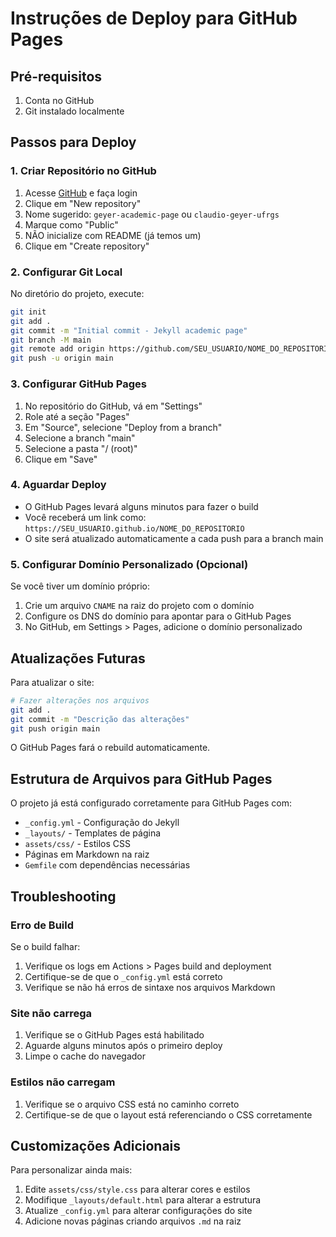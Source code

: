 # Instruções de Deploy para GitHub Pages

## Pré-requisitos

1. Conta no GitHub
2. Git instalado localmente

## Passos para Deploy

### 1. Criar Repositório no GitHub

1. Acesse [GitHub](https://github.com) e faça login
2. Clique em "New repository"
3. Nome sugerido: `geyer-academic-page` ou `claudio-geyer-ufrgs`
4. Marque como "Public"
5. NÃO inicialize com README (já temos um)
6. Clique em "Create repository"

### 2. Configurar Git Local

No diretório do projeto, execute:

```bash
git init
git add .
git commit -m "Initial commit - Jekyll academic page"
git branch -M main
git remote add origin https://github.com/SEU_USUARIO/NOME_DO_REPOSITORIO.git
git push -u origin main
```

### 3. Configurar GitHub Pages

1. No repositório do GitHub, vá em "Settings"
2. Role até a seção "Pages"
3. Em "Source", selecione "Deploy from a branch"
4. Selecione a branch "main"
5. Selecione a pasta "/ (root)"
6. Clique em "Save"

### 4. Aguardar Deploy

- O GitHub Pages levará alguns minutos para fazer o build
- Você receberá um link como: `https://SEU_USUARIO.github.io/NOME_DO_REPOSITORIO`
- O site será atualizado automaticamente a cada push para a branch main

### 5. Configurar Domínio Personalizado (Opcional)

Se você tiver um domínio próprio:

1. Crie um arquivo `CNAME` na raiz do projeto com o domínio
2. Configure os DNS do domínio para apontar para o GitHub Pages
3. No GitHub, em Settings > Pages, adicione o domínio personalizado

## Atualizações Futuras

Para atualizar o site:

```bash
# Fazer alterações nos arquivos
git add .
git commit -m "Descrição das alterações"
git push origin main
```

O GitHub Pages fará o rebuild automaticamente.

## Estrutura de Arquivos para GitHub Pages

O projeto já está configurado corretamente para GitHub Pages com:

- `_config.yml` - Configuração do Jekyll
- `_layouts/` - Templates de página
- `assets/css/` - Estilos CSS
- Páginas em Markdown na raiz
- `Gemfile` com dependências necessárias

## Troubleshooting

### Erro de Build

Se o build falhar:

1. Verifique os logs em Actions > Pages build and deployment
2. Certifique-se de que o `_config.yml` está correto
3. Verifique se não há erros de sintaxe nos arquivos Markdown

### Site não carrega

1. Verifique se o GitHub Pages está habilitado
2. Aguarde alguns minutos após o primeiro deploy
3. Limpe o cache do navegador

### Estilos não carregam

1. Verifique se o arquivo CSS está no caminho correto
2. Certifique-se de que o layout está referenciando o CSS corretamente

## Customizações Adicionais

Para personalizar ainda mais:

1. Edite `assets/css/style.css` para alterar cores e estilos
2. Modifique `_layouts/default.html` para alterar a estrutura
3. Atualize `_config.yml` para alterar configurações do site
4. Adicione novas páginas criando arquivos `.md` na raiz

